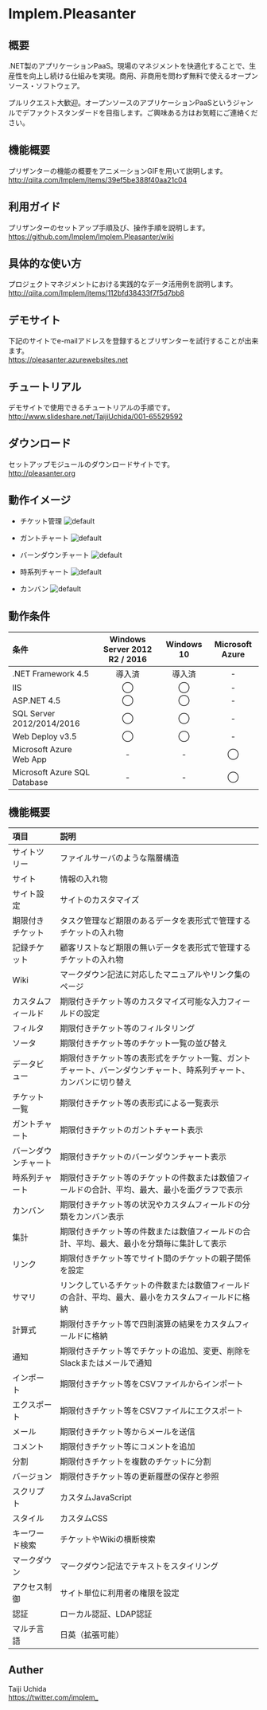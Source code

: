 # Implem.Pleasanter
## 概要
.NET製のアプリケーションPaaS。現場のマネジメントを快適化することで、生産性を向上し続ける仕組みを実現。商用、非商用を問わず無料で使えるオープンソース・ソフトウェア。  

プルリクエスト大歓迎。オープンソースのアプリケーションPaaSというジャンルでデファクトスタンダードを目指します。ご興味ある方はお気軽にご連絡ください。  

## 機能概要
プリザンターの機能の概要をアニメーションGIFを用いて説明します。  
http://qiita.com/Implem/items/39ef5be388f40aa21c04

## 利用ガイド
プリザンターのセットアップ手順及び、操作手順を説明します。  
https://github.com/Implem/Implem.Pleasanter/wiki

## 具体的な使い方
プロジェクトマネジメントにおける実践的なデータ活用例を説明します。  
http://qiita.com/Implem/items/112bfd38433f7f5d7bb8

## デモサイト
下記のサイトでe-mailアドレスを登録するとプリザンターを試行することが出来ます。  
https://pleasanter.azurewebsites.net

## チュートリアル
デモサイトで使用できるチュートリアルの手順です。  
http://www.slideshare.net/TaijiUchida/001-65529592

## ダウンロード
セットアップモジュールのダウンロードサイトです。  
http://pleasanter.org

## 動作イメージ
* チケット管理
![default](https://cloud.githubusercontent.com/assets/12204265/19873886/e25c990e-a004-11e6-8e74-4d157e5fc2db.gif)

* ガントチャート
![default](https://cloud.githubusercontent.com/assets/12204265/19873780/4a8411a2-a004-11e6-960a-0af292cb27ee.gif)

* バーンダウンチャート
![default](https://cloud.githubusercontent.com/assets/12204265/19873800/6b917fd8-a004-11e6-87f4-4cc1aa6b1d20.gif)

* 時系列チャート
![default](https://cloud.githubusercontent.com/assets/12204265/19873846/a7f5469e-a004-11e6-9fd7-1772abc4cafd.gif)

* カンバン
![default](https://cloud.githubusercontent.com/assets/12204265/19873860/c35f79f4-a004-11e6-801b-6d3463e34201.gif)

## 動作条件
|条件|Windows Server 2012 R2 / 2016|Windows 10|Microsoft Azure|
|:--|:--:|:--:|:--:|
|.NET Framework 4.5|導入済|導入済|-|
|IIS|◯|◯|-|
|ASP.NET 4.5|◯|◯|-|
|SQL Server 2012/2014/2016|◯|◯|-|
|Web Deploy v3.5|◯|◯|-|
|Microsoft Azure Web App|-|-|◯|
|Microsoft Azure SQL Database|-|-|◯|

## 機能概要
| 項目               | 説明                                  |
|:-------------------|:--------------------------------------|
|サイトツリー|ファイルサーバのような階層構造|
|サイト|情報の入れ物|
|サイト設定|サイトのカスタマイズ|
|期限付きチケット|タスク管理など期限のあるデータを表形式で管理するチケットの入れ物|
|記録チケット|顧客リストなど期限の無いデータを表形式で管理するチケットの入れ物|
|Wiki|マークダウン記法に対応したマニュアルやリンク集のページ|
|カスタムフィールド|期限付きチケット等のカスタマイズ可能な入力フィールドの設定|
|フィルタ|期限付きチケット等のフィルタリング|
|ソータ|期限付きチケット等のチケット一覧の並び替え|
|データビュー|期限付きチケット等の表形式をチケット一覧、ガントチャート、バーンダウンチャート、時系列チャート、カンバンに切り替え|
|チケット一覧|期限付きチケット等の表形式による一覧表示|
|ガントチャート|期限付きチケットのガントチャート表示|
|バーンダウンチャート|期限付きチケットのバーンダウンチャート表示|
|時系列チャート|期限付きチケット等のチケットの件数または数値フィールドの合計、平均、最大、最小を面グラフで表示|
|カンバン|期限付きチケット等の状況やカスタムフィールドの分類をカンバン表示|
|集計|期限付きチケット等の件数または数値フィールドの合計、平均、最大、最小を分類毎に集計して表示|
|リンク|期限付きチケット等でサイト間のチケットの親子関係を設定|
|サマリ|リンクしているチケットの件数または数値フィールドの合計、平均、最大、最小をカスタムフィールドに格納|
|計算式|期限付きチケット等で四則演算の結果をカスタムフィールドに格納|
|通知|期限付きチケット等でチケットの追加、変更、削除をSlackまたはメールで通知|
|インポート|期限付きチケット等をCSVファイルからインポート|
|エクスポート|期限付きチケット等をCSVファイルにエクスポート|
|メール|期限付きチケット等からメールを送信|
|コメント|期限付きチケット等にコメントを追加|
|分割|期限付きチケットを複数のチケットに分割|
|バージョン|期限付きチケット等の更新履歴の保存と参照|
|スクリプト|カスタムJavaScript|
|スタイル|カスタムCSS|
|キーワード検索|チケットやWikiの横断検索|
|マークダウン|マークダウン記法でテキストをスタイリング|
|アクセス制御|サイト単位に利用者の権限を設定|
|認証|ローカル認証、LDAP認証|
|マルチ言語|日英（拡張可能）|

## Auther
Taiji Uchida  
<https://twitter.com/implem_>

